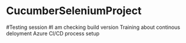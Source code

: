 # CucumberSeleniumProject
#Testing session
#I am checking build version
Training about continous deloyment
Azure CI/CD process setup
